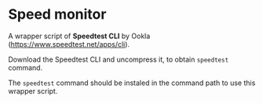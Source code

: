 # Speed monitor
A wrapper script of **Speedtest CLI** by Ookla (https://www.speedtest.net/apps/cli).

Download the Speedtest CLI and uncompress it, to obtain `speedtest` command.

The `speedtest` command should be instaled in the command path to use this wrapper script.
